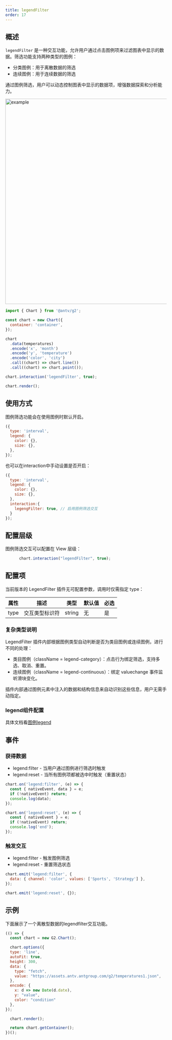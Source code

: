```yaml
---
title: legendFilter
order: 17
---
```

## 概述

`legendFilter` 是一种交互功能，允许用户通过点击图例项来过滤图表中显示的数据。筛选功能支持两种类型的图例：

- 分类图例：用于离散数据的筛选
- 连续图例：用于连续数据的筛选

通过图例筛选，用户可以动态控制图表中显示的数据项，增强数据探索和分析能力。

<img alt="example" src="https://mdn.alipayobjects.com/huamei_qa8qxu/afts/img/A*7_QxQ7n7YEIAAAAAAAAAAAAADmJ7AQ/original" width="640">

```js
import { Chart } from '@antv/g2';

const chart = new Chart({
  container: 'container',
});

chart
  .data(temperatures)
  .encode('x', 'month')
  .encode('y', 'temperature')
  .encode('color', 'city')
  .call((chart) => chart.line())
  .call((chart) => chart.point());

chart.interaction('legendFilter', true);

chart.render();
```

## 使用方式

图例筛选功能会在使用图例时默认开启。

```js
({
  type: 'interval',
  legend: {
    color: {},
    size: {},
  },
});
```

也可以在interaction中手动设置是否开启：

```js
({
  type: 'interval',
  legend: {
    color: {},
    size: {},
  },
  interaction:{
    legengFilter: true, // 启用图例筛选交互
  }
});
```

## 配置层级

图例筛选交互可以配置在 View 层级：

```js
      chart.interaction("legendFilter", true);
```

## 配置项

当前版本的 LegendFilter 插件无可配置参数，调用时仅需指定 type：

| 属性 | 描述           | 类型   | 默认值 | 必选 |
| ---- | -------------- | ------ | ------ | ---- |
| type | 交互类型标识符 | string | 无     | 是   |

### 复杂类型说明

LegendFilter 插件内部根据图例类型自动判断是否为类目图例或连续图例，进行不同的处理：

- 类目图例（className = legend-category）：点击行为绑定筛选，支持多选、取消、重置。
- 连续图例（className = legend-continuous）：绑定 valuechange 事件监听滑块变化。

插件内部通过图例元素中注入的数据和结构信息来自动识别这些信息，用户无需手动指定。

### legend组件配置

具体文档看[图例legend](https://g2.antv.antgroup.com/manual/component/legend)

## 事件

### 获得数据

- legend:filter - 当用户通过图例进行筛选时触发
- legend:reset - 当所有图例项都被选中时触发（重置状态）

```js
chart.on('legend:filter', (e) => {
  const { nativeEvent, data } = e;
  if (!nativeEvent) return;
  console.log(data);
});

chart.on('legend:reset', (e) => {
  const { nativeEvent } = e;
  if (!nativeEvent) return;
  console.log('end');
});
```

### 触发交互

- legend:filter - 触发图例筛选
- legend:reset - 重置筛选状态

```js
chart.emit('legend:filter', {
  data: { channel: 'color', values: ['Sports', 'Strategy'] },
});

chart.emit('legend:reset', {});
```

## 示例

下面展示了一个离散型数据的legendfilter交互功能。

```js | ob
(() => {
  const chart = new G2.Chart();

  chart.options({
  type: 'line',
  autoFit: true,
  height: 300,
  data: {
    type: "fetch",
    value: "https://assets.antv.antgroup.com/g2/temperatures1.json",
  },
  encode: {
    x: d => new Date(d.date), 
    y: "value", 
    color: "condition"
  },
});

  chart.render();

  return chart.getContainer();
})();
```
